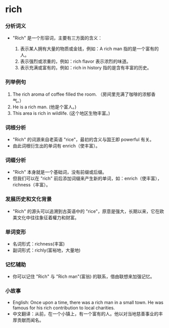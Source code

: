 # rich

### 分析词义

  

*   "Rich" 是一个形容词，主要有三方面的含义：
    
    1.  表示某人拥有大量的物质或金钱，例如：A rich man 指的是一个富有的人。
    2.  表示强烈或浓重的，例如：rich flavor 表示浓烈的味道。
    3.  表示充满或富有的，例如：rich in history 指的是含有丰富的历史。
    
      
    

  

### 列举例句

  

1.  The rich aroma of coffee filled the room. （房间里充满了咖啡的浓郁香气。）
2.  He is a rich man. (他是个富人。)
3.  This area is rich in wildlife. (这个地区生物丰富。)

  

### 词根分析

  

*   "Rich" 的词源来自老英语 "rice"，最初的含义与国王即 powerful 有关。
*   由此词根衍生出的单词有 enrich（使丰富）。

  

### 词缀分析

  

*   "Rich" 本身就是一个基础词，没有前缀或后缀。
*   但我们可以在 "rich" 前后添加词缀来产生新的单词，如：enrich（使丰富），richness（丰富）。

  

### 发展历史和文化背景

  

*   "Rich" 的源头可以追溯到古英语中的 "rice"，原意是强大，长期以来，它在欧美文化中往往象征着權力和财富。

  

### 单词变形

  

*   名词形式：richness(丰富)
*   副词形式：richly(富裕地，大量地)

  

### 记忆辅助

  

*   你可以记住 "Rich" 与 "Rich man"(富翁) 的联系，借由联想来加强记忆。

  

### 小故事

  

*   English: Once upon a time, there was a rich man in a small town. He was famous for his rich contribution to local charities.
*   中文翻译：从前，在一个小镇上，有一个富有的人。他以对当地慈善事业的丰厚贡献而闻名。
